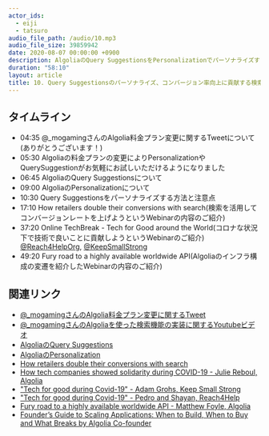 ```yaml
---
actor_ids:
  - eiji
  - tatsuro
audio_file_path: /audio/10.mp3
audio_file_size: 39859942
date: 2020-08-07 00:00:00 +0900
description: AlgoliaのQuery SuggestionsをPersonalizationでパーソナライズする際の注意点、Advancedな検索ソリューションを導入してコンバージョンレートを向上させる方法、Reach4HelpやKeepSmallStrongといったCovid-19の状況下において社会貢献をしているプロジェクトの紹介、Algoliaの検索サービスを支えるインフラ構成の変遷について話しました
duration: "58:10"
layout: article
title: 10. Query Suggestionsのパーソナライズ、コンバージョン率向上に貢献する検索ソリューション、コロナ禍における技術的な社会貢献、Algoliaのインフラ構成の変遷
---
```


## タイムライン

- 04:35 @_mogamingさんのAlgolia料金プラン変更に関するTweetについて(ありがとうございます！)
- 05:30 Algoliaの料金プランの変更によりPersonalizationやQuerySuggestionがお気軽にお試しいただけるようになりました
- 06:45 AlgoliaのQuery Suggestionsについて
- 09:00 AlgoliaのPersonalizationについて
- 10:30 Query Suggestionsをパーソナライズする方法と注意点
- 17:10 How retailers double their conversions with search(検索を活用してコンバージョンレートを上げようというWebinarの内容のご紹介)
- 37:20 Online TechBreak - Tech for Good around the World(コロナな状況下で技術で良いことに貢献しようというWebinarのご紹介) [@Reach4HelpOrg](https://twitter.com/Reach4HelpOrg), [@KeepSmallStrong](https://twitter.com/keepsmallstrong)
- 49:20 Fury road to a highly available worldwide API(Algoliaのインフラ構成の変遷を紹介したWebinarの内容のご紹介)

## 関連リンク

- [@_mogamingさんのAlgolia料金プラン変更に関するTweet](https://twitter.com/_mogaming/status/1285219003900686337)
- [@_mogamingさんのAlgoliaを使った検索機能の実装に関するYoutubeビデオ](https://youtu.be/iJhYIS1hfVk)
- [AlgoliaのQuery Suggestions](https://www.algolia.com/doc/guides/getting-insights-and-analytics/leveraging-analytics-data/query-suggestions/)
- [AlgoliaのPersonalization](https://www.algolia.com/products/personalization/)
- [How retailers double their conversions with search](https://resources.algolia.com/home/how-retailers-double-their-conversions-with-search)
- [How tech companies showed solidarity during COVID-19 - Julie Reboul, Algolia](https://www.youtube.com/watch?v=rWZa6DYqCGA)
- ["Tech for good during Covid-19" - Adam Grohs, Keep Small Strong](https://www.youtube.com/watch?v=utqJdbZ2Z4U)
- ["Tech for good during Covid-19" - Pedro and Shayan, Reach4Help](https://www.youtube.com/watch?v=AWKVQRrgN68)
- [Fury road to a highly available worldwide API - Matthew Foyle, Algolia](https://www.youtube.com/watch?v=PV4DRzzNrNs)
- [Founder’s Guide to Scaling Applications: When to Build, When to Buy and What Breaks by Algolia Co-founder](https://www.saastr.com/founders-guide-to-scaling-applications/)
